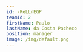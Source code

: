 ```yaml
---
id: -ReLLnEQP
teamId: 2
firstName: Paulo
lastName: da Costa Pacheco
position: manager
image: /img/default.png
---
```


